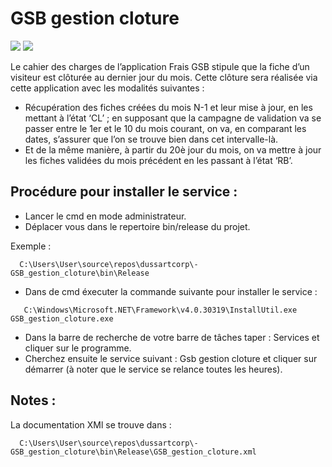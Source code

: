 # GSB gestion cloture
![](https://img.shields.io/badge/Fait_avec-Visual_Studio-blue.svg) ![](https://img.shields.io/badge/Version-1.0-green.svg)  

Le cahier des charges de l’application Frais GSB stipule que la fiche d’un visiteur est clôturée au dernier
jour du mois. Cette clôture sera réalisée via cette application avec les modalités suivantes :

  - Récupération des fiches créées du mois N-1 et leur mise à jour, en les mettant à l’état ‘CL’ ;
  en supposant que la campagne de validation va se passer entre le 1er et le 10 du mois courant, on va, en comparant les dates, s’assurer que l’on se trouve bien dans cet intervalle-là.
  - Et de la même manière, à partir du 20è jour du mois, on va mettre à jour les fiches validées du
  mois précédent en les passant à l’état ‘RB’.

## Procédure pour installer le service : 
  - Lancer le cmd en mode administrateur.
  - Déplacer vous dans le repertoire bin/release du projet. 
  
Exemple : 
  ```shell
    C:\Users\User\source\repos\dussartcorp\-GSB_gestion_cloture\bin\Release
  ```
  - Dans de cmd éxecuter la commande suivante pour installer le service : 
```shell
   C:\Windows\Microsoft.NET\Framework\v4.0.30319\InstallUtil.exe GSB_gestion_cloture.exe
```
  - Dans la barre de recherche de votre barre de tâches taper : Services et cliquer sur le programme.
  - Cherchez ensuite le service suivant : Gsb gestion cloture et cliquer sur démarrer (à noter que le service se relance toutes les heures).
  
  ## Notes :
  La documentation XMl se trouve dans :
  ```shell
    C:\Users\User\source\repos\dussartcorp\-GSB_gestion_cloture\bin\Release\GSB_gestion_cloture.xml
  ```
  
